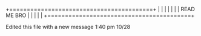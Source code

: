+=========================================+
|                                         | 
|                                         |
|                                         |
|             READ ME BRO                 |
|                                         | 
|                                         |
+=========================================+



Edited this file with a new message 1:40 pm 10/28